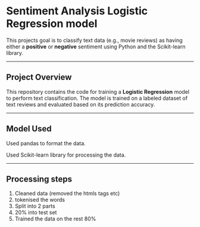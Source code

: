 # Sentiment Analysis Logistic Regression model

This projects goal is to classify text data (e.g., movie reviews) as having either a **positive** or **negative** sentiment using Python and the Scikit-learn library.

---

## Project Overview

This repository contains the code for training a **Logistic Regression** model to perform text classification. The model is trained on a labeled dataset of text reviews and evaluated based on its prediction accuracy.

---

## Model Used
Used pandas to format the data.

Used Scikit-learn library for processing the data.

---

## Processing steps
1. Cleaned data (removed the htmls tags etc)
2. tokenised the words
3. Split into 2 parts
4. 20% into test set
5. Trained the data on the rest 80%

